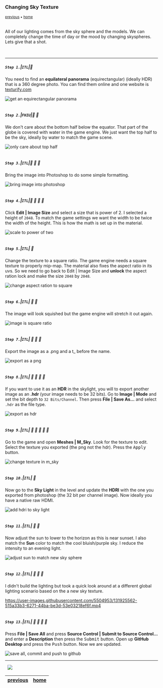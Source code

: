 <img src="https://via.placeholder.com/1000x4/45D7CA/45D7CA" alt="drawing" height="4px"/>

### Changing Sky Texture

<sub>[previous](../post-process/README.md#user-content-post-process-volumes) • [home](../README.md#user-content-ue4-lighting)</sub>

<img src="https://via.placeholder.com/1000x4/45D7CA/45D7CA" alt="drawing" height="4px"/>

All of our lighting comes from the sky sphere and the models.  We can completely change the time of day or the mood by changing skyspheres.  Lets give that a shot.

<br>

---


##### `Step 1.`\|`ITL`|:small_blue_diamond:

You need to find an **equilateral panorama** (equirectangular) (ideally HDR) that is a 360 degree photo. You can find them online and one website is [texturify.com](https://texturify.com)

![get an equirectangular panorama](images/image_75.jpg)

<img src="https://via.placeholder.com/500x2/45D7CA/45D7CA" alt="drawing" height="2px" alt = ""/>

##### `Step 2.`\|`FHIU`|:small_blue_diamond: :small_blue_diamond: 

We don't care about the bottom half below the equator. That part of the globe is covered with water in the game engine. We just want the top half to be the sky, ideally by water to match the game scene.

![only care about top half](images/image_76.jpg)

<img src="https://via.placeholder.com/500x2/45D7CA/45D7CA" alt="drawing" height="2px" alt = ""/>

##### `Step 3.`\|`ITL`|:small_blue_diamond: :small_blue_diamond: :small_blue_diamond:

Bring the image into Photoshop to do some simple formatting.

![bring image into photoshop](images/image_77.jpg)

<img src="https://via.placeholder.com/500x2/45D7CA/45D7CA" alt="drawing" height="2px" alt = ""/>

##### `Step 4.`\|`ITL`|:small_blue_diamond: :small_blue_diamond: :small_blue_diamond: :small_blue_diamond:

Click **Edit | Image Size** and select a size that is power of 2. I selected a height of `2048`. To match the game settings we want the width to be twice the width of the height. This is how the math is set up in the material.

![scale to power of two](images/image_78.jpg)

<img src="https://via.placeholder.com/500x2/45D7CA/45D7CA" alt="drawing" height="2px" alt = ""/>

##### `Step 5.`\|`ITL`| :small_orange_diamond:

Change the texture to a square ratio. The game engine needs a square texture to properly mip-map. The material also fixes the aspect ratio in its uvs. So we need to go back to Edit | Image Size and **unlock** the aspect ration lock and make the size `2048` by `2048`.

![change aspect ration to square](images/image_79.jpg)

<img src="https://via.placeholder.com/500x2/45D7CA/45D7CA" alt="drawing" height="2px" alt = ""/>

##### `Step 6.`\|`ITL`| :small_orange_diamond: :small_blue_diamond:

The image will look squished but the game engine will stretch it out again.

![image is square ratio](images/image_80.jpg)

<img src="https://via.placeholder.com/500x2/45D7CA/45D7CA" alt="drawing" height="2px" alt = ""/>

##### `Step 7.`\|`ITL`| :small_orange_diamond: :small_blue_diamond: :small_blue_diamond:

Export the image as a .png and a t_ before the name.

![export as a png](images/image_81.jpg)

<img src="https://via.placeholder.com/500x2/45D7CA/45D7CA" alt="drawing" height="2px" alt = ""/>

##### `Step 8.`\|`ITL`| :small_orange_diamond: :small_blue_diamond: :small_blue_diamond: :small_blue_diamond:

If you want to use it as an **HDR** in the skylight, you will to export another image as an **.hdr** (your image needs to be 32 bits). Go to **Image | Mode** and set the bit depth to `32 Bits/Channel`.  Then press **File | Save As...** and select `.hdr` as the file type.

![export as hdr](images/exportingHDR.jpg)

<img src="https://via.placeholder.com/500x2/45D7CA/45D7CA" alt="drawing" height="2px" alt = ""/>

##### `Step 9.`\|`ITL`| :small_orange_diamond: :small_blue_diamond: :small_blue_diamond: :small_blue_diamond: :small_blue_diamond:

Go to the game and open **Meshes | M_Sky**. Look for the texture to edit. Select the texture you exported (the png not the hdr). Press the <kbd>Apply</kbd> button.

![change texture in m_sky](images/MSkyCustom.jpg)

<img src="https://via.placeholder.com/500x2/45D7CA/45D7CA" alt="drawing" height="2px" alt = ""/>

##### `Step 10.`\|`ITL`| :large_blue_diamond:

Now go to the **Sky Light** in the level and update the **HDRI** with the one you exported from photoshop (the 32 bit per channel image).  Now ideally you have a native raw HDMI.

![add hdri to sky light](images/HDRIskylight.jpg)

<img src="https://via.placeholder.com/500x2/45D7CA/45D7CA" alt="drawing" height="2px" alt = ""/>

##### `Step 11.`\|`ITL`| :large_blue_diamond: :small_blue_diamond: 

Now adjust the sun to lower to the horizon as this is near sunset.  I also match the **Sun** color to match the cool bluish/purple sky. I reduce the intensity to an evening light. 

![adjust sun to match new sky sphere](images/EveningLight.jpg)

<img src="https://via.placeholder.com/500x2/45D7CA/45D7CA" alt="drawing" height="2px" alt = ""/>


##### `Step 12.`\|`ITL`| :large_blue_diamond: :small_blue_diamond: :small_blue_diamond: 

I didn't build the lighting but took a quick look around at a different global lighting scenario based on the a new sky texture.

https://user-images.githubusercontent.com/5504953/131925562-515a33b3-6271-44ba-be3d-53e03218ef6f.mp4

<img src="https://via.placeholder.com/500x2/45D7CA/45D7CA" alt="drawing" height="2px" alt = ""/>

##### `Step 13.`\|`ITL`| :large_blue_diamond: :small_blue_diamond: :small_blue_diamond:  :small_blue_diamond: 

Press **File | Save All** and press **Source Control |  Submit to Source Control...** and enter a **Description** then press the <kbd>Submit</kbd> button. Open up **GitHub Desktop** and press the <kbd>Push</kbd> button. Now we are updated.

![save all, commit and push to github](images/GitHub.jpg)

___


<img src="https://via.placeholder.com/1000x4/dba81a/dba81a" alt="drawing" height="4px" alt = ""/>

<img src="https://via.placeholder.com/1000x100/45D7CA/000000/?text=Next Up - ADD NEXT TITLE">

<img src="https://via.placeholder.com/1000x4/dba81a/dba81a" alt="drawing" height="4px" alt = ""/>

| [previous](../post-process/README.md#user-content-post-process-volumes)| [home](../README.md#user-content-ue4-lighting) | 
|---|---|
